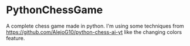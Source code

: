 # PythonChessGame
A complete chess game made in python. I'm using some techniques from https://github.com/AlejoG10/python-chess-ai-yt like the changing colors feature. 
